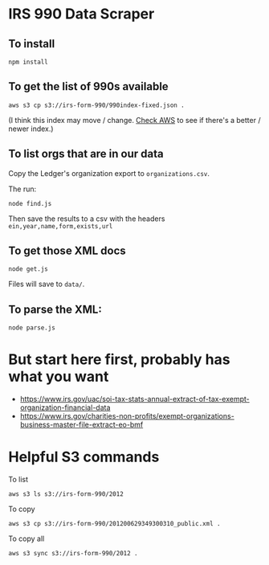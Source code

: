 # IRS 990 Data Scraper

## To install

`npm install`

## To get the list of 990s available

`aws s3 cp s3://irs-form-990/990index-fixed.json .`

(I think this index may move / change. [Check AWS](https://aws.amazon.com/public-data-sets/irs-990/)
to see if there's a better / newer index.)

## To list orgs that are in our data

Copy the Ledger's organization export to `organizations.csv`.

The run:

`node find.js`

Then save the results to a csv with the headers `ein,year,name,form,exists,url`

## To get those XML docs

`node get.js`

Files will save to `data/`.

## To parse the XML:

`node parse.js`

# But start here first, probably has what you want
* https://www.irs.gov/uac/soi-tax-stats-annual-extract-of-tax-exempt-organization-financial-data
* https://www.irs.gov/charities-non-profits/exempt-organizations-business-master-file-extract-eo-bmf

# Helpful S3 commands

To list

`aws s3 ls s3://irs-form-990/2012`

To copy

`aws s3 cp s3://irs-form-990/201200629349300310_public.xml .`

To copy all

`aws s3 sync s3://irs-form-990/2012 .`


